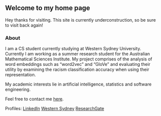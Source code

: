 ## Welcome to my home page

Hey thanks for visiting. This site is currently underconstruction, so be sure to visit back again!


### About

I am a CS student currently studying at Western Sydney University. Currently I am working as a summer research student for the Australian Mathematical Sciences Institute. My project comprises of the analysis of word embeddings such as “word2vec” and “GloVe” and evaluating their utility by examining the racism classification accuracy when using their representation.

My academic interests lie in artificial intelligence, statistics and software engineering.

Feel free to contact me [here](mailto:sazit@live.com).


Profiles: [LinkedIn](https://linkedin.com/in/sazit/) [Western Sydney](https://www.westernsydney.edu.au/staff_profiles/uws_profiles/mr_sajit_gopal_gurubacharya) [ResearchGate](https://www.researchgate.net/profile/Sajit_Gurubacharya)


